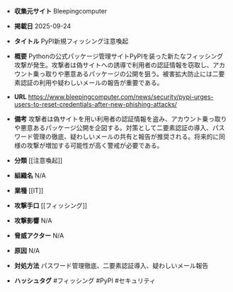 - **収集元サイト**
Bleepingcomputer

- **掲載日**
2025-09-24

- **タイトル**
PyPI新規フィッシング注意喚起

- **概要**
Pythonの公式パッケージ管理サイトPyPIを装った新たなフィッシング攻撃が発生。攻撃者は偽サイトへの誘導で利用者の認証情報を窃取し、アカウント乗っ取りや悪意あるパッケージの公開を狙う。被害拡大防止には二要素認証の利用や疑わしいメールの報告が重要である。

- **URL**
https://www.bleepingcomputer.com/news/security/pypi-urges-users-to-reset-credentials-after-new-phishing-attacks/

- **備考**
攻撃者は偽サイトを用い利用者の認証情報を盗み、アカウント乗っ取りや悪意あるパッケージ公開を企図する。対策として二要素認証の導入、パスワード管理の徹底、疑わしいメールの共有と報告が推奨される。将来的に同様の攻撃が増加する可能性が高く警戒が必要である。

- **分類**
[[注意喚起]]

- **組織名**
N/A

- **業種**
[[IT]]

- **攻撃手口**
[[フィッシング]]

- **攻撃影響**
N/A

- **脅威アクター**
N/A

- **原因**
N/A

- **対処方法**
パスワード管理徹底、二要素認証導入、疑わしいメール報告

- **ハッシュタグ**
#フィッシング #PyPI #セキュリティ
